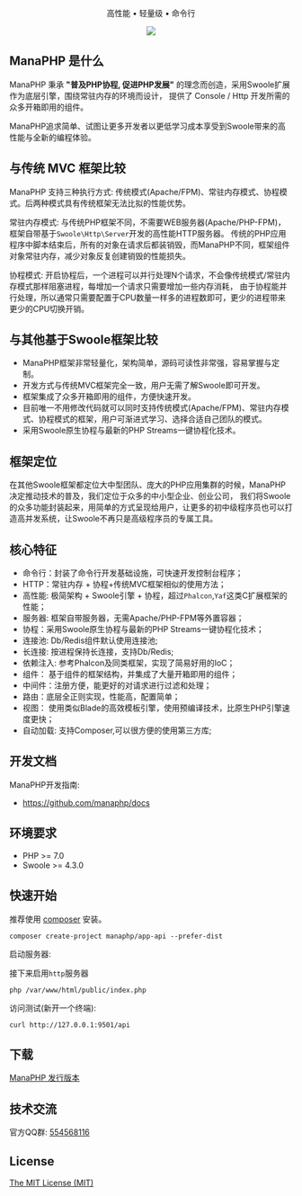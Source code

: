 <p align="center">高性能 • 轻量级 • 命令行</p>

<p align="center">
<img src="https://img.shields.io/badge/platform-linux%20%7C%20win%20%7C%20osx-lightgrey.svg">
</p>

## ManaPHP 是什么

ManaPHP 秉承 **"普及PHP协程, 促进PHP发展"** 的理念而创造，采用Swoole扩展作为底层引擎，围绕常驻内存的环境而设计，
提供了 Console / Http 开发所需的众多开箱即用的组件。

ManaPHP追求简单、试图让更多开发者以更低学习成本享受到Swoole带来的高性能与全新的编程体验。

## 与传统 MVC 框架比较

ManaPHP 支持三种执行方式: 传统模式(Apache/FPM)、常驻内存模式、协程模式。后两种模式具有传统框架无法比拟的性能优势。

常驻内存模式: 与传统PHP框架不同，不需要WEB服务器(Apache/PHP-FPM)，框架自带基于`Swoole\Http\Server`开发的高性能HTTP服务器。
传统的PHP应用程序中脚本结束后，所有的对象在请求后都装销毁，而ManaPHP不同，框架组件对象常驻内存，减少对象反复创建销毁的性能损失。

协程模式: 开启协程后，一个进程可以并行处理N个请求，不会像传统模式/常驻内存模式那样阻塞进程，每增加一个请求只需要增加一些内存消耗，
由于协程能并行处理，所以通常只需要配置于CPU数量一样多的进程数即可，更少的进程带来更少的CPU切换开销。

## 与其他基于Swoole框架比较

* ManaPHP框架非常轻量化，架构简单，源码可读性非常强，容易掌握与定制。
* 开发方式与传统MVC框架完全一致，用户无需了解Swoole即可开发。
* 框架集成了众多开箱即用的组件，方便快速开发。
* 目前唯一不用修改代码就可以同时支持传统模式(Apache/FPM)、常驻内存模式、协程模式的框架，用户可渐进式学习、选择合适自己团队的模式。
* 采用Swoole原生协程与最新的PHP Streams一键协程化技术。

## 框架定位

在其他Swoole框架都定位大中型团队、庞大的PHP应用集群的时候，ManaPHP决定推动技术的普及，我们定位于众多的中小型企业、创业公司，
我们将Swoole的众多功能封装起来，用简单的方式呈现给用户，让更多的初中级程序员也可以打造高并发系统，让Swoole不再只是高级程序员的专属工具。

## 核心特征

* 命令行：封装了命令行开发基础设施，可快速开发控制台程序；
* HTTP：常驻内存 + 协程+传统MVC框架相似的使用方法；
* 高性能: 极简架构 + Swoole引擎 + 协程，超过`Phalcon`,`Yaf`这类C扩展框架的性能；
* 服务器: 框架自带服务器，无需Apache/PHP-FPM等外置容器；
* 协程：采用Swoole原生协程与最新的PHP Streams一键协程化技术；
* 连接池: Db/Redis组件默认使用连接池;
* 长连接: 按进程保持长连接，支持Db/Redis;
* 依赖注入: 参考Phalcon及同类框架，实现了简易好用的IoC；
* 组件： 基于组件的框架结构，并集成了大量开箱即用的组件；
* 中间件：注册方便，能更好的对请求进行过滤和处理；
* 路由：底层全正则实现，性能高，配置简单；
* 视图： 使用类似Blade的高效模板引擎，使用预编译技术，比原生PHP引擎速度更快；
* 自动加载: 支持Composer,可以很方便的使用第三方库;

## 开发文档

ManaPHP开发指南:
- https://github.com/manaphp/docs

## 环境要求

* PHP >= 7.0
* Swoole >= 4.3.0

## 快速开始

推荐使用 [composer](https://www.phpcomposer.com/) 安装。

```
composer create-project manaphp/app-api --prefer-dist
```

启动服务器:

接下来启用`http`服务器
```
php /var/www/html/public/index.php
```

访问测试(新开一个终端):

```
curl http://127.0.0.1:9501/api
```

## 下载

[ManaPHP 发行版本](https://github.com/manaphp/manaphp/releases)

## 技术交流

官方QQ群: [554568116](http://qm.qq.com/cgi-bin/qm/qr?k=xkXnkJZXsvgMyz4d8k_pKKJgPKJm8b-T&group_code=554568116)

## License

[The MIT License (MIT)](https://mit-license.org/)